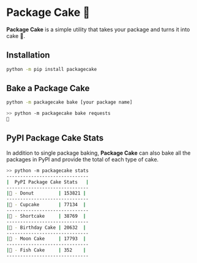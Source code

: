 # Package Cake 🎂

**Package Cake** is a simple utility that takes your package and turns it
into cake 🍰.

## Installation

```bash
python -m pip install packagecake
```

## Bake a Package Cake

```bash
python -m packagecake bake [your package name]
```

```bash
>> python -m packagecake bake requests
🍰
```

## PyPI Package Cake Stats

In addition to single package baking, **Package Cake** can also bake all
the packages in PyPI and provide the total of each type of cake.

```bash
>> python -m packagecake stats
------------------------------
|  PyPI Package Cake Stats   |
------------------------------
|🍩 - Donut         | 153821 |
------------------------------
|🧁 - Cupcake       | 77134  |
------------------------------
|🍰 - Shortcake     | 38769  |
------------------------------
|🎂 - Birthday Cake | 20632  |
------------------------------
|🥮 - Moon Cake     | 17793  |
------------------------------
|🍥 - Fish Cake     | 352    |
------------------------------
```
